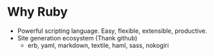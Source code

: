 Why Ruby
========

- Powerful scripting language. Easy, flexible, extensible, productive.
- Site generation ecosystem (Thank github)
  - erb, yaml, markdown, textile, haml, sass, nokogiri
